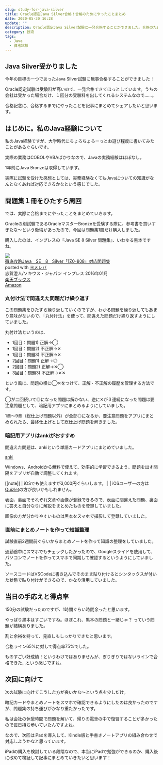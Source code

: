 ```yaml
---
slug: study-for-java-silver
title: Oracle認定Java Silver合格！合格のためにやったことまとめ
date: 2020-05-30 16:28
update: ""
description: Oracle認定Java Silver試験に一発合格することができました。合格のために勉強したことをまとめます。
category: 技術
tags:
  - Java
  - 資格試験
---
```


## Java Silver受かりました

今年の目標の一つであったJava Silver試験に無事合格することができました！

Oracle認定試験は受験料が高いので、一発合格できてほっとしています。うちの会社は受かった場合だけ、１回分の受験料を出してくれるシステムなので……。

合格記念に、合格するまでにやったことを記事にまとめてシェアしたいと思います。

## はじめに。私のJava経験について

私のJava経験ですが、大学時代にちょろちょろーっとお遊び程度に書いてみたことがあるぐらいです。

実際の業務はCOBOLやVBAばかりなので、Javaの実務経験はほぼなし。

1年前にJava Bronzeは取得しています。

実際に試験を受けた感想としては、実務経験なくてもJavaについての知識がなんとなくあれば対応できるかなという感じでした。

## 問題集１冊をひたすら周回

では、実際に合格までにやったことをまとめていきます。

Oracleの別試験であるOracleマスターBronzeを受験する際に、参考書を買いすぎたな～という後悔があったので、今回は問題集1冊だけ購入しました。

購入したのは、インプレスの『Java SE 8 Silver 問題集』、いわゆる黒本ですね。

<div class="cstmreba"><div class="booklink-box"><div class="booklink-image"><a href="https://hb.afl.rakuten.co.jp/hgc/16f1452c.e6258d90.16f1452d.b13f27e1/yomereba_main_202005301728334085?pc=http%3A%2F%2Fbooks.rakuten.co.jp%2Frb%2F13532355%2F%3Fscid%3Daf_ich_link_urltxt%26m%3Dhttp%3A%2F%2Fm.rakuten.co.jp%2Fev%2Fbook%2F" target="_blank" rel="nofollow" ><img src="https://thumbnail.image.rakuten.co.jp/@0_mall/book/cabinet/9939/9784844339939.jpg?_ex=200x200" style="border: none;" /></a></div><div class="booklink-info"><div class="booklink-name"><a href="https://hb.afl.rakuten.co.jp/hgc/16f1452c.e6258d90.16f1452d.b13f27e1/yomereba_main_202005301728334085?pc=http%3A%2F%2Fbooks.rakuten.co.jp%2Frb%2F13532355%2F%3Fscid%3Daf_ich_link_urltxt%26m%3Dhttp%3A%2F%2Fm.rakuten.co.jp%2Fev%2Fbook%2F" target="_blank" rel="nofollow" >徹底攻略Java　SE　8　Silver「1Z0-808」対応問題集</a><div class="booklink-powered-date">posted with <a href="https://yomereba.com" rel="nofollow" target="_blank">ヨメレバ</a></div></div><div class="booklink-detail">志賀澄人/ソキウス・ジャパン インプレス 2016年01月    </div><div class="booklink-link2"><div class="shoplinkrakuten"><a href="https://hb.afl.rakuten.co.jp/hgc/16f1452c.e6258d90.16f1452d.b13f27e1/yomereba_main_202005301728334085?pc=http%3A%2F%2Fbooks.rakuten.co.jp%2Frb%2F13532355%2F%3Fscid%3Daf_ich_link_urltxt%26m%3Dhttp%3A%2F%2Fm.rakuten.co.jp%2Fev%2Fbook%2F" target="_blank" rel="nofollow" >楽天ブックス</a></div><div class="shoplinkamazon"><a href="https://www.amazon.co.jp/exec/obidos/asin/4844339931/sakelog-22/" target="_blank" rel="nofollow" >Amazon</a></div>                                    	  	  	  	  	</div></div><div class="booklink-footer"></div></div></div>

### 丸付け法で間違えた問題だけ繰り返す

この問題集をひたすら繰り返していくのですが、わかる問題を繰り返してもあまり意味がないので、「丸付け法」を使って、間違えた問題だけ繰り返すようにしていました。

丸付け法というのは、

* 1回目：問題1) 正解→◯
* 1回目：問題2) 不正解→✕
* 1回目：問題3) 不正解→✕
* 2回目：問題1) 正解→◎
* 2回目：問題2) 正解→✕◯
* 3回目：問題3) 不正解→✕✕

という風に、問題の横に◯✕をつけて、正解・不正解の履歴を管理する方法です。

◯が二回続いて◎になった問題は解かない、逆に✕が３連続になった問題は要注意問題として、暗記用アプリにまとめるようにしていました。

1章～9章（総仕上げ問題以外）が全部◎になるか、要注意問題をアプリにまとめられたら、最終仕上げとして総仕上げ問題を解きました。

### 暗記用アプリはankiがおすすめ

間違えた問題は、ankiという単語カードアプリにまとめていました。

[anki](https://apps.ankiweb.net/)

Windows、Androidから無料で使えて、効率的に学習できるよう、問題を出す間隔をアプリが自動で調整してくれます。

[[note]]
| iOSでも使えますが3,000円ぐらいします。
|
| iOSユーザーの方は[Quizlet](https://quizlet.com/ja)の方が良いかもしれません。

表面、裏面でそれぞれ文章や画像が登録できるので、表面に間違えた問題、裏面に答えと自分なりに解説をまとめたものを登録していました。

画像の方が分かりやすいものは黒本をスマホで撮影して登録していました。

### 直前にまとめノートを作って知識整理

試験直前2週間前ぐらいからまとめノートを作って知識の整理をしていました。

通勤途中にスマホでもチェックしたかったので、Googleスライドを使用して、パソコンでノートを作ってスマホで同期して確認するというようにしていました。

ソースコードはVSCodeに書き込んでそのまま貼り付けるとシンタックスが付いた状態で貼り付けができるので、かなり活用していました。

## 当日の手応えと得点率

150分の試験だったのですが、1時間ぐらい時間余ったと思います。

やっぱり黒本はすごいですね。ほぼこれ、黒本の問題と一緒じゃ？ っていう問題が結構ありました。

割と余裕を持って、見直しもしっかりできたと思います。

合格ライン65%に対して得点率75%でした。

ものすごい好成績！というわけではありませんが、ぎりぎりではないラインで合格できた…という感じですね。

## 次回に向けて

次の試験に向けてこうした方が良いかな～という点を少しだけ。

暗記カードやまとめノートをスマホで確認できるようにしたのは良かったのですが、問題集の持ち運びがかなり重たかったです。

私は会社の休憩時間で問題を解いて、帰りの電車の中で復習することが多かったので毎日持ち歩いていたんですよね。

なので、次回はiPadを導入して、Kindle版と手書きノートアプリの組み合わせで対応しようかなと思っています。

iPadの購入を検討している段階なので、本当にiPadで勉強ができるのか、購入後に改めて検証して記事にまとめていきたいと思います！
